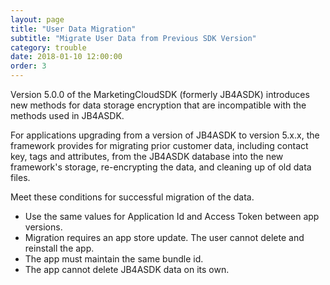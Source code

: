 ```yaml
---
layout: page
title: "User Data Migration"
subtitle: "Migrate User Data from Previous SDK Version"
category: trouble
date: 2018-01-10 12:00:00
order: 3
---
```


Version 5.0.0 of the MarketingCloudSDK (formerly JB4ASDK) introduces new methods for data storage encryption that are incompatible with the methods used in JB4ASDK.

For applications upgrading from a version of JB4ASDK to version 5.x.x, the framework provides for migrating prior customer data, including contact key, tags and attributes, from the JB4ASDK database into the new framework's storage, re-encrypting the data, and cleaning up of old data files.

Meet these conditions for successful migration of the data.

* Use the same values for Application Id and Access Token between app versions.
* Migration requires an app store update. The user cannot delete and reinstall the app.
* The app must maintain the same bundle id.
* The app cannot delete JB4ASDK data on its own.

